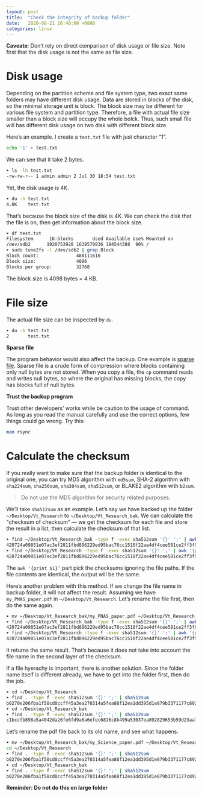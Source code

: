 ```yaml
---
layout: post
title:  "Check the integrity of backup folder"
date:   2020-08-21 16:40:00 +0800
categories: linux
---
```




**Caveate**: Don’t rely on direct comparison of disk usage or file size. Note first that the disk usage is not the same as file size. 

# Disk usage

Depending on the partition scheme and file system type, two exact same folders may have different disk usage. Data are stored in blocks of the disk, so the minimal storage unit is block. The block size may be different for various file system and partition type. Therefore, a file with actual file size smaller than a block size will occupy the whole bolck. Thus, such small file will has different disk usage on two disk with different block size. 

Here’s an example. I create a `test.txt` file with just character “1”. 

```bash
echo '1' > test.txt
```

We can see that it take 2 bytes.

```bash
➤ ls -lh test.txt 
-rw-rw-r-- 1 admin admin 2 Jul 30 18:54 test.txt
```

Yet, the disk usage is 4K. 

```bash
➤ du -h test.txt 
4.0K    test.txt
```

That’s because the block size of the disk is 4K. We can check the disk that the file is on, then get information about the block size. 

```bash
➤ df test.txt 
Filesystem      1K-blocks       Used Available Use% Mounted on
/dev/sdb2      1920753928 1638570836 184544388  90% /
➤ sudo tune2fs -l /dev/sdb2 | grep Block
Block count:              488111616
Block size:               4096
Blocks per group:         32768
```

The block size is 4098 bytes = 4 KB.

# File size

The actual file size can be inspected by `du`.

```bash
➤ du -b test.txt 
2       test.txt
```

**Sparse file**

The program behavior would also affect the backup. One example is [sparse file](https://en.wikipedia.org/wiki/Sparse_file). Sparse file is a crude form of compression where blocks containing only null bytes are not stored. When you copy a file, the `cp` command reads and writes null bytes, so where the original has missing blocks, the copy has blocks full of null bytes.

**Trust the backup program**

Trust other developers’ works while be caution to the usage of command. As long as you read the manual carefully and use the correct options, few things could go wrong. Try this:

```bash
man rsync
```

# Calculate the checksum

If you really want to make sure that the backup folder is identical to the original one, you can try MD5 algorithm with `md5sum`, SHA-2 algorithm with `sha224sum`, `sha256sum`, `sha384sum`, `sha512sum`, or BLAKE2  algorithm with `b2sum`. 

> Do not use the MD5 algorithm for security related  purposes.

We’ll take `sha512sum` as an example. Let’s say we have backed up the folder `~/Desktop/Vt_Research` to `~/Desktop/Vt_Research_bak`. We can calculate the "checksum of checksum” — we get the checksum for each file and store the result in a list, then calculate the checksum of that list.

```bash
➤ find ~/Desktop/Vt_Research_bak -type f -exec sha512sum '{}' ';' | awk '{print $1}'| sha512sum
420724a09851e07ac3ef2811fbd896229ed95bac76cc1510f22ae4df4cee581ce2ff3f9309b9e1c25d211beafaa469204795d34e0fe0a9b1f4b9a6ea05a9bfd0  -
➤ find ~/Desktop/Vt_Research -type f -exec sha512sum '{}' ';' | awk '{print $1}'| sha512sum
420724a09851e07ac3ef2811fbd896229ed95bac76cc1510f22ae4df4cee581ce2ff3f9309b9e1c25d211beafaa469204795d34e0fe0a9b1f4b9a6ea05a9bfd0  -
```

The `awk '{print $1}’` part pick the checksums ignoring the file paths. If the file contents are identical, the output will be the same. 

Here’s another problem with this method. If we change the file name in backup folder, it will not affect the result. Assuming we have `my_PNAS_paper.pdf` in `~/Desktop/Vt_Research`. Let’s rename the file first, then do the same again.

```bash
➤ mv ~/Desktop/Vt_Research_bak/my_PNAS_paper.pdf ~/Desktop/Vt_Research_bak/my_Science_paper.pdf 
➤ find ~/Desktop/Vt_Research_bak -type f -exec sha512sum '{}' ';' | awk '{print $1}'| sha512sum
420724a09851e07ac3ef2811fbd896229ed95bac76cc1510f22ae4df4cee581ce2ff3f9309b9e1c25d211beafaa469204795d34e0fe0a9b1f4b9a6ea05a9bfd0  -
➤ find ~/Desktop/Vt_Research -type f -exec sha512sum '{}' ';' | awk '{print $1}'| sha512sum
420724a09851e07ac3ef2811fbd896229ed95bac76cc1510f22ae4df4cee581ce2ff3f9309b9e1c25d211beafaa469204795d34e0fe0a9b1f4b9a6ea05a9bfd0  -
```

It returns the same result. That’s because it does not take into account the file name in the second layer of the checksum.

If a file hyerachy is important, there is another solution. Since the folder name itself is different already, we have to get into the folder first, then do the job.

```bash
➤ cd ~/Desktop/Vt_Research
➤ find . -type f -exec sha512sum '{}' ';' | sha512sum
b0270e206fba1f50cd0ccff45a3ea270314a5fea88f12ea1dd395d1e879b3371177c8927eb39a2d7e8936d4c3f0f41b51bc6710f3091667fc5cbc8ce90a5bfeb  -
➤ cd ~/Desktop/Vt_Research_bak
➤ find . -type f -exec sha512sum '{}' ';' | sha512sum
c1bccfb898a5a4042da26fe6fd9a6a6efec6816c8b499a53037ea892829653b59d23aa738a3356dab398cae6a4d69fdeda350cfcf05fb93792e75234c681c323  -
```

Let’s rename the pdf file back to its old name, and see what happens.

```bash
➤ mv ~/Desktop/Vt_Research_bak/my_Science_paper.pdf ~/Desktop/Vt_Research_bak/my_PNAS_paper.pdf 
cd ~/Desktop/Vt_Research
➤ find . -type f -exec sha512sum '{}' ';' | sha512sum
b0270e206fba1f50cd0ccff45a3ea270314a5fea88f12ea1dd395d1e879b3371177c8927eb39a2d7e8936d4c3f0f41b51bc6710f3091667fc5cbc8ce90a5bfeb  -
➤ cd ~/Desktop/Vt_Research_bak
➤ find . -type f -exec sha512sum '{}' ';' | sha512sum
b0270e206fba1f50cd0ccff45a3ea270314a5fea88f12ea1dd395d1e879b3371177c8927eb39a2d7e8936d4c3f0f41b51bc6710f3091667fc5cbc8ce90a5bfeb  -
```

**Reminder: Do not do this on large folder**



